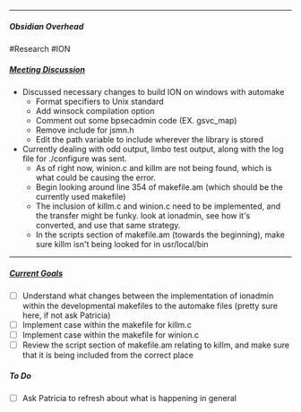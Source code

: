 ************************************************************************
##### Obsidian Overhead
#Research #ION
##### <u>Meeting Discussion</u>

- Discussed necessary changes to build ION on windows with automake
	- Format specifiers to Unix standard
	- Add winsock compilation option
	- Comment out some bpsecadmin code (EX. gsvc_map)
	- Remove include for jsmn.h
	- Edit the path variable to include wherever the library is stored
- Currently dealing with odd output, limbo test output, along with the log file for ./configure was sent.
	- As of right now, winion.c and killm are not being found, which is what could be causing the error.
	- Begin looking around line 354 of makefile.am (which should be the currently used makefile)
	- The inclusion of killm.c and winion.c need to be implemented, and the transfer might be funky. look at ionadmin, see how it's converted, and use that same strategy. 
	- In the scripts section of makefile.am (towards the beginning), make sure killm isn't being looked for in usr/local/bin


***********************************************************************
##### <u>Current Goals</u>

- [ ] Understand what changes between the implementation of ionadmin within the developmental makefiles to the automake files (pretty sure here, if not ask Patricia)
- [ ] Implement case within the makefile for killm.c
- [ ] Implement case within the makefile for winion.c
- [ ] Review the script section of makefile.am relating to killm, and make sure that it is being included from the correct place

##### To Do
- [ ] Ask Patricia to refresh about what is happening in general




